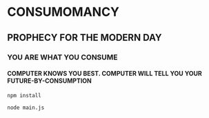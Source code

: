 # CONSUMOMANCY

## PROPHECY FOR THE MODERN DAY

### YOU ARE WHAT YOU CONSUME

#### COMPUTER KNOWS YOU BEST. COMPUTER WILL TELL YOU YOUR FUTURE-BY-CONSUMPTION

`npm install`

`node main.js`